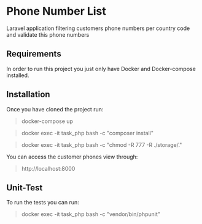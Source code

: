# Phone Number List

Laravel application filtering customers phone numbers per country code and validate this phone numbers
## Requirements

In order to run this project you just only have Docker and Docker-compose installed.

## Installation

Once you have cloned the project run:
> docker-compose up

> docker exec -it task_php bash -c "composer install"

> docker exec -it task_php bash -c "chmod -R 777 -R ./storage/."


You can access the customer phones view through:
> http://localhost:8000

## Unit-Test

To run the tests you can run:
> docker exec -it task_php bash -c "vendor/bin/phpunit"
